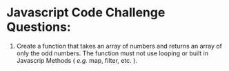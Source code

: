 # Javascript Code Challenge Questions:
1. Create a function that takes an array of numbers and returns an array of only the odd numbers. The function must not use looping or built in Javascrip Methods ( _e.g._ map, filter, etc. ).
